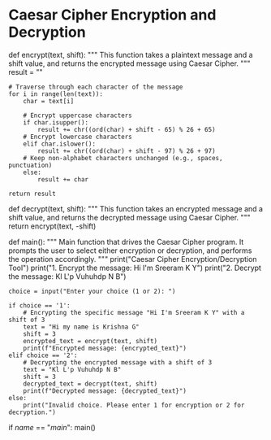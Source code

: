 # Caesar Cipher Encryption and Decryption

def encrypt(text, shift):
    """
    This function takes a plaintext message and a shift value,
    and returns the encrypted message using Caesar Cipher.
    """
    result = ""
    
    # Traverse through each character of the message
    for i in range(len(text)):
        char = text[i]
        
        # Encrypt uppercase characters
        if char.isupper():
            result += chr((ord(char) + shift - 65) % 26 + 65)
        # Encrypt lowercase characters
        elif char.islower():
            result += chr((ord(char) + shift - 97) % 26 + 97)
        # Keep non-alphabet characters unchanged (e.g., spaces, punctuation)
        else:
            result += char
    
    return result

def decrypt(text, shift):
    """
    This function takes an encrypted message and a shift value,
    and returns the decrypted message using Caesar Cipher.
    """
    return encrypt(text, -shift)

def main():
    """
    Main function that drives the Caesar Cipher program.
    It prompts the user to select either encryption or decryption,
    and performs the operation accordingly.
    """
    print("Caesar Cipher Encryption/Decryption Tool")
    print("1. Encrypt the message: Hi I'm Sreeram K Y")
    print("2. Decrypt the message: Kl L'p Vuhuhdp N B")
    
    choice = input("Enter your choice (1 or 2): ")

    if choice == '1':
        # Encrypting the specific message "Hi I'm Sreeram K Y" with a shift of 3
        text = "Hi my name is Krishna G"
        shift = 3
        encrypted_text = encrypt(text, shift)
        print(f"Encrypted message: {encrypted_text}")
    elif choice == '2':
        # Decrypting the encrypted message with a shift of 3
        text = "Kl L'p Vuhuhdp N B"
        shift = 3
        decrypted_text = decrypt(text, shift)
        print(f"Decrypted message: {decrypted_text}")
    else:
        print("Invalid choice. Please enter 1 for encryption or 2 for decryption.")

if _name_ == "_main_":
    main()
